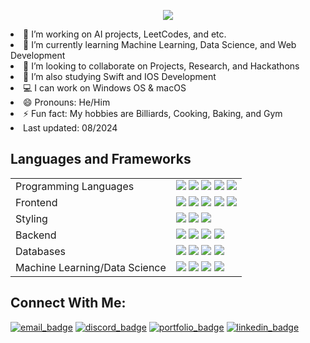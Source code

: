 <p align="center">
  <img src="https://capsule-render.vercel.app/api?type=venom&height=300&color=gradient&text=🫰🏻Hello!,%20I'm%20William👨🏻‍💻&textBg=false&reversal=false&rotate=0&fontAlignY=50&animation=fadeIn&desc=Welcome%20to%20my%20Repository!&descAlignY=70"
<!------------------------------------------------------------------------------

- 🔭 I’m working on AI projects, LeetCodes, and etc.
- 🌱 I’m currently learning Machine Learning, Data Science, and Web Development
- 👯 I’m looking to collaborate on Projects, Research, and Hackathons
- 🤔 I’m also studying Swift and IOS Development
- 💻 I can work on Windows OS & macOS
- 😄 Pronouns: He/Him
- ⚡ Fun fact: My hobbies are Billiards, Cooking, Baking, and Gym
- Last updated: 08/2024

## Languages and Frameworks
<table>
  <tr>
    <td>Programming Languages</td>
    <td>
      <img src="https://img.shields.io/badge/C++-%2300599C.svg?style=flat-square&logo=c%2B%2B&logoColor=white"/>
      <img src="https://img.shields.io/badge/Java-%23ED8B00.svg?style=flat-square&logo=openjdk&logoColor=white"/>
      <img src="https://img.shields.io/badge/Python-3670A0?style=flat-square&logo=python&logoColor=ffdd54"/>
      <img src="https://img.shields.io/badge/JavaScript-%23323330.svg?style=flat-square&logo=javascript&logoColor=%23F7DF1E"/>
      <!--- <img src="https://img.shields.io/badge/Dart-0175C2.svg?style=flat-square&logo=dart&logoColor=white"/> -->
      <img src="https://img.shields.io/badge/typescript-%23007ACC.svg?style=flat-square&logo=typescript&logoColor=white"/>
    </td>
  </tr>
  <tr>
    <td>Frontend</td>
    <td>
      <img src="https://img.shields.io/badge/React-%2320232a.svg?style=flat-square&logo=react&logoColor=%2361DAFB"/>
      <img src="https://img.shields.io/badge/Vite-%23646CFF.svg?style=flat-square&logo=vite&logoColor=white"/>
      <img src="https://img.shields.io/badge/Next.js-000000?style=flat-square&logo=next.js&logoColor=white"/>
      <img src="https://img.shields.io/badge/svelte-%23663399.svg?style=flat-square&logo=svelte&logoColor=white"/>
      <img src="https://img.shields.io/badge/HTML5-%23E34F26.svg?style=flat-square&logo=html5&logoColor=white"/>
    </td>
  </tr>
  <tr>
    <td>Styling</td>
    <td>
      <img src="https://img.shields.io/badge/Tailwind-38B2AC.svg?style=flat-square&logo=tailwind-css&logoColor=white"/>
      <img src="https://img.shields.io/badge/CSS3-%231572B6.svg?style=flat-square&logo=css3&logoColor=white"/>
      <img src="https://img.shields.io/badge/Material--UI-0081CB?style=flat-square&logo=material-ui&logoColor=white"/>
    </td>
  </tr>
  <tr>
    <td>Backend</td>
    <td>
      <img src="https://img.shields.io/badge/express.js-%23404d59.svg?style=flat-square&logo=express&logoColor=%2361DAFB">
      <img src="https://img.shields.io/badge/Flask-%23000000.svg?style=flat-square&logo=flask&logoColor=white"/>
      <img src="https://img.shields.io/badge/FastAPI-009688?style=flat-square&logo=fastapi&logoColor=white"/>
       <img src="https://img.shields.io/badge/Node.js-43853D?style=flat-square&logo=node.js&logoColor=white"/>
    </td>
  </tr>
  <tr>
    <td>Databases</td>
    <td>
      <img src="https://img.shields.io/badge/Firebase-%23039BE5.svg?style=flat-square&logo=firebase"/>
      <img src="https://img.shields.io/badge/MySQL-%23336791.svg?style=flat-square&logo=mysql&logoColor=white"/>
      <img src="https://img.shields.io/badge/AzureDataStudio-34A167?style=flat-square&logo=microsoftsql&logoColor=white"/>
      <img src="https://img.shields.io/badge/PostgreSQL-%23336791.svg?style=flat-square&logo=postgresql&logoColor=white"/>
    </td>
  </tr>
  <tr>
    <td>Machine Learning/Data Science</td>
    <td>
<!--       <img src="https://img.shields.io/badge/Keras-D00000.svg?style=flat-square&logo=keras&logoColor=white"/>
      <img src="https://img.shields.io/badge/Seaborn-4C4C4C?style=flat-square&logo=seaborn&logoColor=white"/>
      <img src="https://img.shields.io/badge/Scikit%20Learn-F7931E.svg?style=flat-square&logo=scikit-learn&logoColor=white"/>
      <img src="https://img.shields.io/badge/D3.js-F9A03C.svg?style=flat-square&logo=d3dotjs&logoColor=white"/>
      <img src="https://img.shields.io/badge/OpenCV-%235C3EE8.svg?style=flat-square&logo=opencv&logoColor=white"/> -->
      <img src="https://img.shields.io/badge/TensorFlow-%23FF6F00.svg?style=flat-square&logo=tensorflow&logoColor=white"/>
      <img src="https://img.shields.io/badge/Pandas-150458?style=flat-square&logo=pandas&logoColor=white"/>
      <img src="https://img.shields.io/badge/Numpy-013243?style=flat-square&logo=numpy&logoColor=white"/>
      <img src="https://img.shields.io/badge/Matplotlib-013220?style=flat-square&logo=matplotlib&logoColor=white"/>
     </td>
  </tr>
</table>

## Connect With Me:

[![email_badge]](mailto:wng003@citymail.cuny.edu)
[![discord_badge]](https:)
[![portfolio_badge]](https://william-ng-portfolio.vercel.app/)
[![linkedin_badge]](https://linkedin.com/in/william-ng-nyc)

<!-- Badges -->
[email_badge]: https://img.shields.io/badge/Email-D14836?style=flat-square&logo=gmail&logoColor=white
[discord_badge]: https://img.shields.io/badge/Discord-7289DA?style=flat-square&logo=discord&logoColor=white
[portfolio_badge]: https://img.shields.io/badge/Portfolio%20Website-%230077B5.svg?style=flat-square&logo=buffer&logoColor=white
[linkedin_badge]: https://img.shields.io/badge/LinkedIn-%230077B5.svg?style=flat-square&logo=linkedin&logoColor=white
</p>

